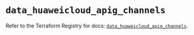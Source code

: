 # `data_huaweicloud_apig_channels`

Refer to the Terraform Registry for docs: [`data_huaweicloud_apig_channels`](https://registry.terraform.io/providers/huaweicloud/huaweicloud/1.71.1/docs/data-sources/apig_channels).
